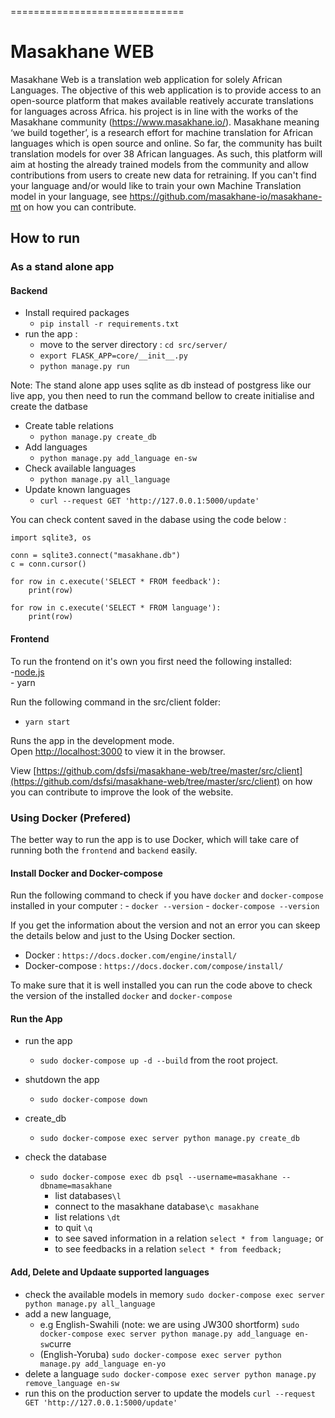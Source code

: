 ==============================

# Masakhane WEB

Masakhane Web is a translation web application for solely African Languages. The objective of this web application is to provide access to an open-source platform that makes available reatively accurate translations for languages across Africa. his project is in line with the works of the Masakhane community (https://www.masakhane.io/). Masakhane meaning ‘we build together’,  is a research effort for machine translation for African languages which is open source and online. So far, the community has built translation models for over 38 African languages. As such, this platform will aim at hosting the already trained models from the community and allow contributions from users to create new data for retraining. If you can't find your language and/or would like to train your own Machine Translation model in your language, see https://github.com/masakhane-io/masakhane-mt on how you can contribute.


## How to run

### As a stand alone app 

#### Backend 
- Install required packages 
    -  `pip install -r requirements.txt`
- run the app :
    - move to the server directory : `cd src/server/`
    - `export FLASK_APP=core/__init__.py`
    - `python manage.py run`

Note: The stand alone app uses sqlite as db instead of postgress like our live app, you then need to run the command bellow to create initialise and create the datbase 

- Create table relations
    - `python manage.py create_db`
- Add languages 
    - `python manage.py add_language en-sw`
- Check available languages
    - `python manage.py all_language`
- Update known languages 
    - `curl --request GET 'http://127.0.0.1:5000/update'`

You can check content saved in the dabase using the code below :

```
import sqlite3, os

conn = sqlite3.connect("masakhane.db")
c = conn.cursor()

for row in c.execute('SELECT * FROM feedback'):
    print(row)

for row in c.execute('SELECT * FROM language'):
    print(row)
```


#### Frontend 
To run the frontend on it's own you first need the following installed: \
    -[node.js](https://nodejs.org/en/)\
    - yarn

Run the following command in the src/client folder: 
- `yarn start`

Runs the app in the development mode.\
Open [http://localhost:3000](http://localhost:3000) to view it in the browser.

View [https://github.com/dsfsi/masakhane-web/tree/master/src/client](https://github.com/dsfsi/masakhane-web/tree/master/src/client) on how you can contribute to improve the look of the website.



### Using Docker (Prefered)

The better way to run the app is to use Docker, which will take care of running both the `frontend` and `backend` easily.

#### Install Docker and Docker-compose 

Run the following command to check if you have `docker` and `docker-compose` installed in your computer :
    - `docker --version`
    - `docker-compose --version`

If you get the information about the version and not an error you can skeep the details below and just to the Using Docker section. 

- Docker : `https://docs.docker.com/engine/install/`
- Docker-compose : `https://docs.docker.com/compose/install/`

To make sure that it is well installed you can run the code above to check the version of the installed `docker` and `docker-compose`

#### Run the App

- run the app 
    * `sudo docker-compose up -d --build` from the root project. 
- shutdown the app
    * `sudo docker-compose down` 

- create_db
    * `sudo docker-compose exec server python manage.py create_db`

- check the database
    * `sudo docker-compose exec db psql --username=masakhane --dbname=masakhane`
        * list databases`\l`
        * connect to the masakhane database`\c masakhane`
        * list relations `\dt`
        * to quit `\q`
        * to see saved information in a relation `select * from language;`
        or 
        * to see feedbacks in a relation `select * from feedback;`

#### Add, Delete and Updaate supported languages  

- check the available models in memory `sudo docker-compose exec server python manage.py all_language`
- add a new language, 
    - e.g English-Swahili (note: we are using JW300 shortform) `sudo docker-compose exec server python manage.py add_language en-sw`curre
    - (English-Yoruba) `sudo docker-compose exec server python manage.py add_language en-yo`
- delete a language `sudo docker-compose exec server python manage.py remove_language en-sw`
- run this on the production server to update the models `curl --request GET 'http://127.0.0.1:5000/update'`


<!-- ### Mount GCB

gcloud auth application-default login
gcloud auth login

mkdir bucket/
gcsfuse maskhane-web-test bucket/
GOOGLE_APPLICATION_CREDENTIALS=./json.json gcsfuse maskhane-web-test bucket/

fusermount -u  bucket/ -->